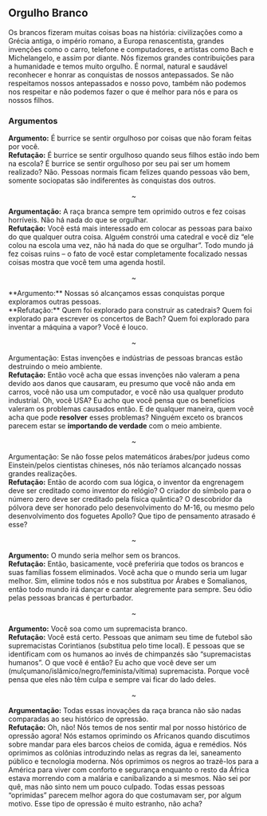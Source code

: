 ## Orgulho Branco
Os brancos fizeram muitas coisas boas na história: civilizações como a Grécia antiga, o império romano, a Europa renascentista, grandes invenções como o carro, telefone e computadores, e artistas como Bach e Michelangelo, e assim por diante. Nós fizemos grandes contribuições para a humanidade e temos muito orgulho. É normal, natural e saudável reconhecer e honrar as conquistas de nossos antepassados. Se não respeitamos nossos antepassados e nosso povo, também não podemos nos respeitar e não podemos fazer o que é melhor para nós e para os nossos filhos.
### Argumentos
**Argumento:** É burrice se sentir orgulhoso por coisas que não foram feitas por você.<br>
**Refutação:** É burrice se sentir orgulhoso quando seus filhos estão indo bem na escola? É burrice se sentir orgulhoso por seu pai ser um homem realizado? Não. Pessoas normais ficam felizes quando pessoas vão bem, somente sociopatas são indiferentes às conquistas dos outros.
<p align="center">~</p>

**Argumentação:** A raça branca sempre tem oprimido outros e fez coisas horríveis. Não há nada do que se orgulhar.<br>
**Refutação:** Você está mais interessado em colocar as pessoas para baixo do que qualquer outra coisa. Alguém constrói uma catedral e você diz “ele colou na escola uma vez, não há nada do que se orgulhar”. Todo mundo já fez coisas ruins – o fato de você estar completamente focalizado nessas coisas mostra que você tem uma agenda hostil.
<p align="center">~</p>
**Argumento:** Nossas só alcançamos essas conquistas porque exploramos outras pessoas.<br>
**Refutação:** Quem foi explorado para construir as catedrais? Quem foi explorado para escrever os concertos de Bach? Quem foi explorado para inventar a máquina a vapor? Você é louco.
<p align="center">~</p>

Argumentação: Estas invenções e indústrias de pessoas brancas estão destruindo o meio ambiente.<br>
**Refutação:** Então você acha que essas invenções não valeram a pena devido aos danos que causaram, eu presumo que você não anda em carros, você não usa um computador, e você não usa qualquer produto industrial. Oh, você USA? Eu acho que você pensa que os benefícios valeram os problemas causados então. E de qualquer maneira, quem você acha que pode **resolver** esses problemas? Ninguém exceto os brancos parecem estar se **importando de verdade** com o meio ambiente.
<p align="center">~</p>

Argumentação: Se não fosse pelos matemáticos árabes/por judeus como Einstein/pelos cientistas chineses, nós não teríamos alcançado nossas grandes realizações.<br>
**Refutação:** Então de acordo com sua lógica, o inventor da engrenagem deve ser creditado como inventor do relógio? O criador do símbolo para o número zero deve ser creditado pela física quântica? O descobridor da pólvora deve ser honorado pelo desenvolvimento do M-16, ou mesmo pelo desenvolvimento dos foguetes Apollo? Que tipo de pensamento atrasado é esse?
<p align="center">~</p>

**Argumento:** O mundo seria melhor sem os brancos.<br>
**Refutação:** Então, basicamente, você preferiria que todos os brancos e suas famílias fossem eliminados. Você acha que o mundo seria um lugar melhor. Sim, elimine todos nós e nos substitua por Árabes e Somalianos, então todo mundo irá dançar e cantar alegremente para sempre. Seu ódio pelas pessoas brancas é perturbador.
<p align="center">~</p>

**Argumento:** Você soa como um supremacista branco.<br>
**Refutação:** Você está certo. Pessoas que animam seu time de futebol são supremacistas Corintianos (substitua pelo time local). E pessoas que se identificam com os humanos ao invés de chimpanzés são “supremacistas humanos”. O que você é então? Eu acho que você deve ser um (mulçumano/islâmico/negro/feminista/vítima) supremacista. Porque você pensa que eles não têm culpa e sempre vai ficar do lado deles.
<p align="center">~</p>

**Argumentação:** Todas essas inovações da raça branca não são nadas comparadas ao seu histórico de opressão.<br>
**Refutação:** Oh, não! Nós temos de nos sentir mal por nosso histórico de opressão agora! Nós estamos oprimindo os Africanos quando discutimos sobre mandar para eles barcos cheios de comida, água e remédios. Nós oprimimos as colônias introduzindo nelas as regras da lei, saneamento público e tecnologia moderna. Nós oprimimos os negros ao trazê-los para a América para viver com conforto e segurança enquanto o resto da África estava morrendo com a malária e canibalizando a si mesmos. Não sei por quê, mas não sinto nem um pouco culpado. Todas essas pessoas “oprimidas” parecem melhor agora do que costumavam ser, por algum motivo. Esse tipo de opressão é muito estranho, não acha?



